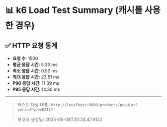 
# 📊 k6 Load Test Summary (캐시를 사용한 경우)

## ✅ HTTP 요청 통계
- **요청 수**: 1500
- **평균 응답 시간**: 5.33 ms
- **최소 응답 시간**: 0.52 ms
- **최대 응답 시간**: 23.51 ms
- **P90 응답 시간**: 11.39 ms
- **P95 응답 시간**: 14.30 ms

---

> 테스트 대상 URL: `http://localhost:8080/products/popular?periodType=DAILY`
>
> 보고서 생성일: 2025-05-08T20:24:47.612Z

